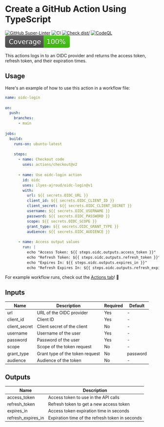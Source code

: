 # Create a GitHub Action Using TypeScript

[![GitHub Super-Linter](https://github.com/actions/typescript-action/actions/workflows/linter.yml/badge.svg)](https://github.com/super-linter/super-linter)
![CI](https://github.com/actions/typescript-action/actions/workflows/ci.yml/badge.svg)
[![Check dist/](https://github.com/actions/typescript-action/actions/workflows/check-dist.yml/badge.svg)](https://github.com/actions/typescript-action/actions/workflows/check-dist.yml)
[![CodeQL](https://github.com/actions/typescript-action/actions/workflows/codeql-analysis.yml/badge.svg)](https://github.com/actions/typescript-action/actions/workflows/codeql-analysis.yml)
[![Coverage](./badges/coverage.svg)](./badges/coverage.svg)

This actions logs in to an OIDC provider and returns the access token, refresh
token, and their expiration times.

## Usage

Here's an example of how to use this action in a workflow file:

```yaml
name: oidc-login

on:
  push:
    branches:
      - main

jobs:
  build:
    runs-on: ubuntu-latest

    steps:
      - name: Checkout code
        uses: actions/checkout@v2

      - name: Use oidc-login action
        id: oidc
        uses: ilyes-ajroud/oidc-login@v1
        with:
          url: ${{ secrets.OIDC_URL }}
          client_id: ${{ secrets.OIDC_CLIENT_ID }}
          client_secret: ${{ secrets.OIDC_CLIENT_SECRET }}
          username: ${{ secrets.OIDC_USERNAME }}
          password: ${{ secrets.OIDC_PASSWORD }}
          scope: ${{ secrets.OIDC_SCOPE }}
          grant_type: ${{ secrets.OIDC_GRANT_TYPE }}
          audience: ${{ secrets.OIDC_AUDIENCE }}

      - name: Access output values
        run: |
          echo "Access Token: ${{ steps.oidc.outputs.access_token }}"
          echo "Refresh Token: ${{ steps.oidc.outputs.refresh_token }}"
          echo "Expires In: ${{ steps.oidc.outputs.expires_in }}"
          echo "Refresh Expires In: ${{ steps.oidc.outputs.refresh_expires_in }}"
```

For example workflow runs, check out the
[Actions tab](https://github.com/actions/hello-world-javascript-action/actions)!
:rocket:

## Inputs

| Name          | Description                     | Required | Default  |
| ------------- | ------------------------------- | -------- | -------- |
| url           | URL of the OIDC provider        | Yes      | -        |
| client_id     | Client ID                       | Yes      | -        |
| client_secret | Client secret of the client     | No       | -        |
| username      | Username of the user            | Yes      | -        |
| password      | Password of the user            | Yes      | -        |
| scope         | Scope of the token request      | No       | -        |
| grant_type    | Grant type of the token request | No       | password |
| audience      | Audience of the token           | No       | -        |

## Outputs

| Name               | Description                                     |
| ------------------ | ----------------------------------------------- |
| access_token       | Access token to use in the API calls            |
| refresh_token      | Refresh token to get a new access token         |
| expires_in         | Access token expiration time in seconds         |
| refresh_expires_in | Expiration time of the refresh token in seconds |
